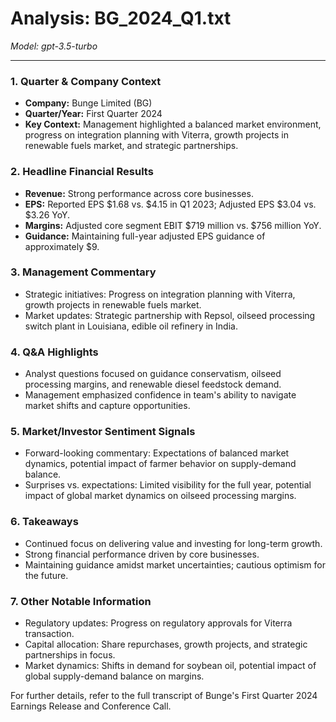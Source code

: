 # Analysis: BG_2024_Q1.txt

*Model: gpt-3.5-turbo*

---

### 1. Quarter & Company Context
- **Company:** Bunge Limited (BG)
- **Quarter/Year:** First Quarter 2024
- **Key Context:** Management highlighted a balanced market environment, progress on integration planning with Viterra, growth projects in renewable fuels market, and strategic partnerships.

### 2. Headline Financial Results
- **Revenue:** Strong performance across core businesses.
- **EPS:** Reported EPS $1.68 vs. $4.15 in Q1 2023; Adjusted EPS $3.04 vs. $3.26 YoY.
- **Margins:** Adjusted core segment EBIT $719 million vs. $756 million YoY.
- **Guidance:** Maintaining full-year adjusted EPS guidance of approximately $9.

### 3. Management Commentary
- Strategic initiatives: Progress on integration planning with Viterra, growth projects in renewable fuels market.
- Market updates: Strategic partnership with Repsol, oilseed processing switch plant in Louisiana, edible oil refinery in India.

### 4. Q&A Highlights
- Analyst questions focused on guidance conservatism, oilseed processing margins, and renewable diesel feedstock demand.
- Management emphasized confidence in team's ability to navigate market shifts and capture opportunities.

### 5. Market/Investor Sentiment Signals
- Forward-looking commentary: Expectations of balanced market dynamics, potential impact of farmer behavior on supply-demand balance.
- Surprises vs. expectations: Limited visibility for the full year, potential impact of global market dynamics on oilseed processing margins.

### 6. Takeaways
- Continued focus on delivering value and investing for long-term growth.
- Strong financial performance driven by core businesses.
- Maintaining guidance amidst market uncertainties; cautious optimism for the future.

### 7. Other Notable Information
- Regulatory updates: Progress on regulatory approvals for Viterra transaction.
- Capital allocation: Share repurchases, growth projects, and strategic partnerships in focus.
- Market dynamics: Shifts in demand for soybean oil, potential impact of global supply-demand balance on margins.

For further details, refer to the full transcript of Bunge's First Quarter 2024 Earnings Release and Conference Call.